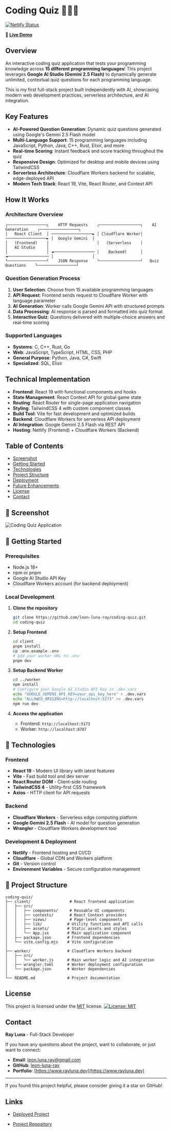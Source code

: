 # Coding Quiz 👨🏻‍💻

[![Netlify Status](https://api.netlify.com/api/v1/badges/deb25954-fa4f-400f-8261-e10a5dac0572/deploy-status)](https://app.netlify.com/sites/coding-quiz-rldev/deploys)

**🚀 [Live Demo](https://coding-quiz-rldev.netlify.app/)**

## Overview

An interactive coding quiz application that tests your programming knowledge across **15 different programming languages**! This project leverages **Google AI Studio (Gemini 2.5 Flash)** to dynamically generate unlimited, contextual quiz questions for each programming language.

This is my first full-stack project built independently with AI, showcasing modern web development practices, serverless architecture, and AI integration.

## Key Features

- **AI-Powered Question Generation**: Dynamic quiz questions generated using Google's Gemini 2.5 Flash model
- **Multi-Language Support**: 15 programming languages including JavaScript, Python, Java, C++, Rust, Elixir, and more
- **Real-time Scoring**: Instant feedback and score tracking throughout the quiz
- **Responsive Design**: Optimized for desktop and mobile devices using TailwindCSS
- **Serverless Architecture**: Cloudflare Workers backend for scalable, edge-deployed API
- **Modern Tech Stack**: React 19, Vite, React Router, and Context API

## How It Works

### Architecture Overview
```
┌─────────────────┐    HTTP Requests    ┌──────────────────┐    AI Generation    ┌─────────────────┐
│   React Client  │ ──────────────────► │ Cloudflare Worker│ ──────────────────► │  Google Gemini  │
│   (Frontend)    │                     │   (Serverless    │                     │   AI Studio     │
│                 │ ◄────────────────── │    Backend)      │ ◄────────────────── │                 │
└─────────────────┘    JSON Response    └──────────────────┘   Quiz Questions    └─────────────────┘
```

### Question Generation Process
1. **User Selection**: Choose from 15 available programming languages
2. **API Request**: Frontend sends request to Cloudflare Worker with language parameter  
3. **AI Generation**: Worker calls Google Gemini API with structured prompts
4. **Data Processing**: AI response is parsed and formatted into quiz format
5. **Interactive Quiz**: Questions delivered with multiple-choice answers and real-time scoring

### Supported Languages
- **Systems**: C, C++, Rust, Go
- **Web**: JavaScript, TypeScript, HTML, CSS, PHP  
- **General Purpose**: Python, Java, C#, Swift
- **Specialized**: SQL, Elixir

## Technical Implementation

- **Frontend**: React 19 with functional components and hooks
- **State Management**: React Context API for global game state
- **Routing**: React Router for single-page application navigation
- **Styling**: TailwindCSS 4 with custom component classes
- **Build Tool**: Vite for fast development and optimized builds
- **Backend**: Cloudflare Workers for serverless API deployment
- **AI Integration**: Google Gemini 2.5 Flash via REST API
- **Hosting**: Netlify (Frontend) + Cloudflare Workers (Backend)

## Table of Contents

- [Screenshot](#screenshot)
- [Getting Started](#getting-started)
- [Technologies](#technologies)
- [Project Structure](#project-structure)
- [Deployment](#deployment)
- [Future Enhancements](#future-enhancements)
- [License](#license)
- [Contact](#contact)

## 📸 Screenshot

![Coding Quiz Application](./client/src/assets/img/quizsn.png)

## 🚀 Getting Started

### Prerequisites
- Node.js 18+ 
- npm or pnpm
- Google AI Studio API Key
- Cloudflare Workers account (for backend deployment)

### Local Development

1. **Clone the repository**
   ```bash
   git clone https://github.com/leon-luna-ray/coding-quiz.git
   cd coding-quiz
   ```

2. **Setup Frontend**
   ```bash
   cd client
   pnpm install
   cp .env.example .env
   # Add your worker URL to .env
   pnpm dev
   ```

3. **Setup Backend Worker**
   ```bash
   cd ../worker
   npm install
   # Configure your Google AI Studio API key in .dev.vars
   echo "GOOGLE_GEMINI_API_KEY=your_api_key_here" > .dev.vars
   echo "ALLOWED_ORIGINS=http://localhost:5173" >> .dev.vars
   npm run dev
   ```

4. **Access the application**
   - Frontend: `http://localhost:5173`
   - Worker: `http://localhost:8787`

## 🔧 Technologies

### Frontend
- **React 19** - Modern UI library with latest features
- **Vite** - Fast build tool and dev server  
- **React Router DOM** - Client-side routing
- **TailwindCSS 4** - Utility-first CSS framework
- **Axios** - HTTP client for API requests

### Backend  
- **Cloudflare Workers** - Serverless edge computing platform
- **Google Gemini 2.5 Flash** - AI model for question generation
- **Wrangler** - Cloudflare Workers development tool

### Development & Deployment
- **Netlify** - Frontend hosting and CI/CD
- **Cloudflare** - Global CDN and Workers platform
- **Git** - Version control
- **Environment Variables** - Secure configuration management

## 📁 Project Structure

```
coding-quiz/
├── client/                 # React frontend application
│   ├── src/
│   │   ├── components/     # Reusable UI components
│   │   ├── contexts/       # React Context providers  
│   │   ├── views/          # Page-level components
│   │   ├── lib/           # Utility functions and API calls
│   │   ├── assets/        # Static assets and styles
│   │   └── App.jsx        # Main application component
│   ├── package.json       # Frontend dependencies
│   └── vite.config.mjs    # Vite configuration
│
├── worker/                # Cloudflare Workers backend
│   ├── src/
│   │   └── worker.js      # Main worker logic and AI integration
│   ├── wrangler.toml      # Worker deployment configuration
│   └── package.json       # Worker dependencies
│
└── README.md              # Project documentation
```

## License

This project is licensed under the [MIT](https://opensource.org/licenses/MIT) license.
[![License: MIT](https://img.shields.io/badge/License-MIT-yellow.svg)](https://opensource.org/licenses/MIT)

## Contact

**Ray Luna** - Full-Stack Developer

If you have any questions about the project, want to collaborate, or just want to connect:

- **Email**: leon.luna.ray@gmail.com
- **GitHub**: [leon-luna-ray](https://github.com/leon-luna-ray)
- **Portfolio**: [https://www.rayluna.dev](https://www.rayluna.dev)

---

If you found this project helpful, please consider giving it a star on GitHub!

## Links

- [Deployed Project](https://leon-luna-ray.github.io/coding-quiz/)

- [Project Repository](https://github.com/leon-luna-ray/coding-quiz)
